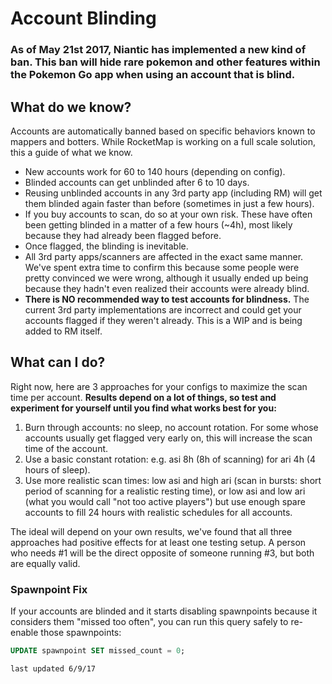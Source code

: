 # Account Blinding 

### As of May 21st 2017, Niantic has implemented a new kind of ban. This ban will hide rare pokemon and other features within the Pokemon Go app when using an account that is blind. 

## What do we know?

Accounts are automatically banned based on specific behaviors known to mappers and botters. While RocketMap is working on a full scale solution, this a guide of what we know. 

* New accounts work for 60 to 140 hours (depending on config).
* Blinded accounts can get unblinded after 6 to 10 days.
* Reusing unblinded accounts in any 3rd party app (including RM) will get them blinded again faster than before (sometimes in just a few hours).
* If you buy accounts to scan, do so at your own risk. These have often been getting blinded in a matter of a few hours (~4h), most likely because they had already been flagged before.
* Once flagged, the blinding is inevitable.
* All 3rd party apps/scanners are affected in the exact same manner. We've spent extra time to confirm this because some people were pretty convinced we were wrong, although it usually ended up being because they hadn't even realized their accounts were already blind.
* **There is NO recommended way to test accounts for blindness.** The current 3rd party implementations are incorrect and could get your accounts flagged if they weren't already. This is a WIP and is being added to RM itself.

## What can I do?

Right now, here are 3 approaches for your configs to maximize the scan time per account. **Results depend on a lot of things, so test and experiment for yourself until you find what works best for you:**
1. Burn through accounts: no sleep, no account rotation. For some whose accounts usually get flagged very early on, this will increase the scan time of the account.
2. Use a basic constant rotation: e.g. asi 8h (8h of scanning) for ari 4h (4 hours of sleep).
3. Use more realistic scan times: low asi and high ari (scan in bursts: short period of scanning for a realistic resting time), or low asi and low ari (what you would call "not too active players") but use enough spare accounts to fill 24 hours with realistic schedules for all accounts.

The ideal will depend on your own results, we've found that all three approaches had positive effects for at least one testing setup. A person who needs #1 will be the direct opposite of someone running #3, but both are equally valid.

### Spawnpoint Fix

If your accounts are blinded and it starts disabling spawnpoints because it considers them "missed too often", you can run this query safely to re-enable those spawnpoints:
```sql
UPDATE spawnpoint SET missed_count = 0;
```

`last updated 6/9/17`
